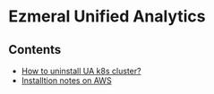 # Ezmeral Unified Analytics
## Contents
- [How to uninstall UA k8s cluster?](uninstall/ua_cluster)
- [Installtion notes on AWS](aws/install)